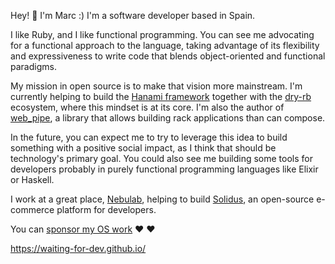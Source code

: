 Hey! 👋  I'm Marc :) I'm a software developer based in Spain.

I like Ruby, and I like functional programming. You can see me advocating for a functional approach to the language, taking advantage of its flexibility and expressiveness to write code that blends object-oriented and functional paradigms.

My mission in open source is to make that vision more mainstream. I'm currently helping to build the [Hanami framework](https://github.com/hanami) together with the [dry-rb](https://github.com/dry-rb) ecosystem, where this mindset is at its core. I'm also the author of [web_pipe](https://github.com/waiting-for-dev/web_pipe), a library that allows building rack applications than can compose.

In the future, you can expect me to try to leverage this idea to build something with a positive social impact, as I think that should be technology's primary goal. You could also see me building some tools for developers probably in purely functional programming languages like Elixir or Haskell.

I work at a great place, [Nebulab](https://nebulab.com/), helping to build [Solidus](https://solidus.io/), an open-source e-commerce platform for developers.

You can [sponsor my OS work](https://github.com/sponsors/waiting-for-dev) :heart: :heart:

https://waiting-for-dev.github.io/
